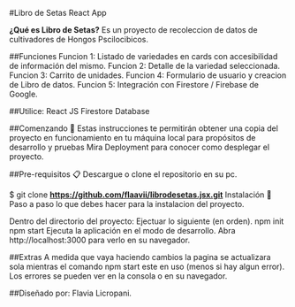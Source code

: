 #Libro de Setas React App

**¿Qué es Libro de Setas?**
Es un proyecto de recoleccion de datos de cultivadores de Hongos Pscilocibicos.

##Funciones
Funcion 1: Listado de variedades en cards con accesibilidad de información del mismo. Funcion 2: Detalle de la variedad seleccionada. Funcion 3: Carrito de unidades. Funcion 4: Formulario de usuario y creacion de Libro de datos. Funcion 5: Integración con Firestore / Firebase de Google.


##Utilice:
React JS Firestore Database

##Comenzando 🚀
Estas instrucciones te permitirán obtener una copia del proyecto en funcionamiento en tu máquina local para propósitos de desarrollo y pruebas
Mira Deployment para conocer como desplegar el proyecto.

##Pre-requisitos 📋
Descargue o clone el repositorio en su pc.

$ git clone **https://github.com/flaavii/librodesetas.jsx.git**
Instalación 🔧
Paso a paso lo que debes hacer para la instalacion del proyecto.

Dentro del directorio del proyecto:
Ejectuar lo siguiente (en orden).
npm init npm start
Ejecuta la aplicación en el modo de desarrollo. Abra http://localhost:3000 para verlo en su navegador.

##Extras
A medida que vaya haciendo cambios la pagina se actualizara sola mientras el comando npm start este en uso (menos si hay algun error). Los errores se pueden ver en la consola o en su navegador.

##Diseñado por:
Flavia Licropani.
